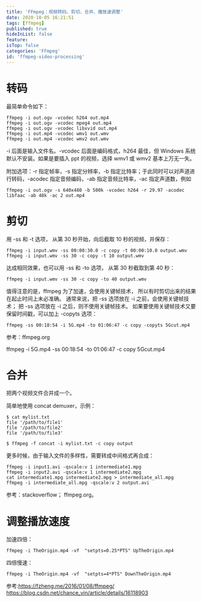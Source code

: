 ```yaml
---
title: 'FFmpeg：视频转码、剪切、合并、播放速调整'
date: 2020-10-05 16:21:51
tags: [ffmpeg]
published: true
hideInList: false
feature: 
isTop: false
categories: 'FFmpeg'
id: 'ffmpeg-video-processing'
---
```


# 转码
最简单命令如下：
```
ffmpeg -i out.ogv -vcodec h264 out.mp4
ffmpeg -i out.ogv -vcodec mpeg4 out.mp4
ffmpeg -i out.ogv -vcodec libxvid out.mp4
ffmpeg -i out.mp4 -vcodec wmv1 out.wmv
ffmpeg -i out.mp4 -vcodec wmv2 out.wmv
```

<!-- more -->

-i 后面是输入文件名。-vcodec 后面是编码格式，h264 最佳，但 Windows 系统默认不安装。如果是要插入 ppt 的视频，选择 wmv1 或 wmv2 基本上万无一失。

附加选项：-r 指定帧率，-s 指定分辨率，-b 指定比特率；于此同时可以对声道进行转码，-acodec 指定音频编码，-ab 指定音频比特率，-ac 指定声道数，例如

    ffmpeg -i out.ogv -s 640x480 -b 500k -vcodec h264 -r 29.97 -acodec libfaac -ab 48k -ac 2 out.mp4
    
# 剪切
用 -ss 和 -t 选项， 从第 30 秒开始，向后截取 10 秒的视频，并保存：

    ffmpeg -i input.wmv -ss 00:00:30.0 -c copy -t 00:00:10.0 output.wmv
    ffmpeg -i input.wmv -ss 30 -c copy -t 10 output.wmv
达成相同效果，也可以用 -ss 和 -to 选项， 从第 30 秒截取到第 40 秒：

    ffmpeg -i input.wmv -ss 30 -c copy -to 40 output.wmv
值得注意的是，ffmpeg 为了加速，会使用关键帧技术， 所以有时剪切出来的结果在起止时间上未必准确。 通常来说，把 -ss 选项放在 -i 之前，会使用关键帧技术； 把 -ss 选项放在 -i 之后，则不使用关键帧技术。 如果要使用关键帧技术又要保留时间戳，可以加上 -copyts 选项：

    ffmpeg -ss 00:18:54 -i 5G.mp4 -to 01:06:47 -c copy -copyts 5Gcut.mp4
参考：ffmpeg.org

ffmpeg -i 5G.mp4 -ss 00:18:54 -to 01:06:47 -c copy  5Gcut.mp4

# 合并
把两个视频文件合并成一个。

简单地使用 concat demuxer，示例：
```
$ cat mylist.txt
file '/path/to/file1'
file '/path/to/file2'
file '/path/to/file3'

$ ffmpeg -f concat -i mylist.txt -c copy output
```
更多时候，由于输入文件的多样性，需要转成中间格式再合成：
```
ffmpeg -i input1.avi -qscale:v 1 intermediate1.mpg
ffmpeg -i input2.avi -qscale:v 1 intermediate2.mpg
cat intermediate1.mpg intermediate2.mpg > intermediate_all.mpg
ffmpeg -i intermediate_all.mpg -qscale:v 2 output.avi
```
参考：stackoverflow； ffmpeg.org。

# 调整播放速度
加速四倍：

    ffmpeg -i TheOrigin.mp4 -vf  "setpts=0.25*PTS" UpTheOrigin.mp4
四倍慢速：

    ffmpeg -i TheOrigin.mp4 -vf  "setpts=4*PTS" DownTheOrigin.mp4


参考:https://fzheng.me/2016/01/08/ffmpeg/
https://blog.csdn.net/chance_yin/article/details/16118903